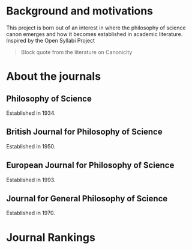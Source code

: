 # Background and motivations

This project is born out of an interest in where the philosophy of science canon emerges and how it becomes established in academic literature.
Inspired by the Open Syllabi Project


> Block quote from the literature on Canonicity

# About the journals
## Philosophy of Science
Established in 1934.

## British Journal for Philosophy of Science
Established in 1950.

## European Journal for Philosophy of Science
Established in 1993.

## Journal for General Philosophy of Science
Established in 1970.

# Journal Rankings

